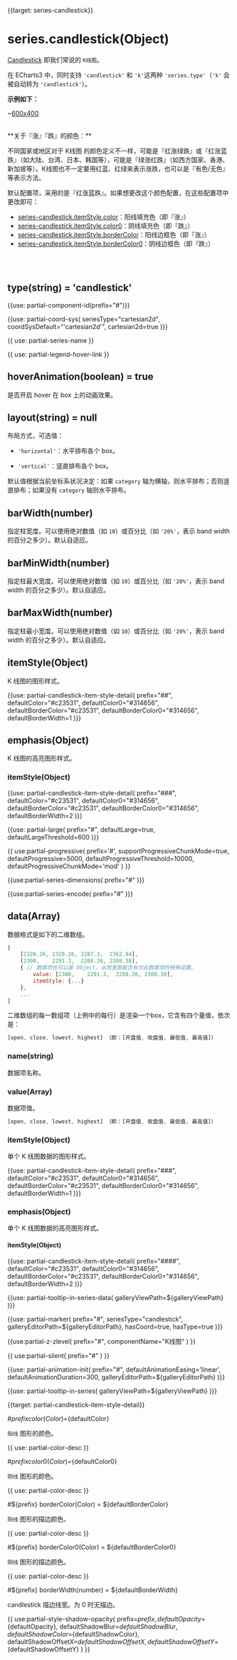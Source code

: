 
{{target: series-candlestick}}

# series.candlestick(Object)

[Candlestick](https://en.wikipedia.org/wiki/Candlestick_chart) 即我们常说的 `K线图`。

在 ECharts3 中，同时支持 `'candlestick'` 和 `'k'`这两种 `'series.type'`（`'k'` 会被自动转为 `'candlestick'`）。

**示例如下：**

~[600x400](${galleryViewPath}candlestick-sh&edit=1&reset=1)


<br>
**关于『涨』『跌』的颜色：**

不同国家或地区对于 K线图 的颜色定义不一样，可能是『红涨绿跌』或『红涨蓝跌』（如大陆、台湾、日本、韩国等），可能是『绿涨红跌』（如西方国家、香港、新加坡等）。K线图也不一定要用红蓝、红绿来表示涨跌，也可以是『有色/无色』等表示方法。

默认配置项，采用的是『红涨蓝跌』。如果想更改这个颜色配置，在这些配置项中更改即可：

+ [series-candlestick.itemStyle.color](~series-candlestick.itemStyle.color)：阳线填充色（即『涨』）
+ [series-candlestick.itemStyle.color0](~series-candlestick.itemStyle.color0)：阴线填充色（即『跌』）
+ [series-candlestick.itemStyle.borderColor](~series-candlestick.itemStyle.borderColor)：阳线边框色（即『涨』）
+ [series-candlestick.itemStyle.borderColor0](series-candlestick.itemStyle.borderColor0)：阴线边框色（即『跌』）


<br>
<br>

## type(string) = 'candlestick'

{{use: partial-component-id(prefix="#")}}

{{use: partial-coord-sys(
    seriesType="cartesian2d",
    coordSysDefault="'cartesian2d'",
    cartesian2d=true
)}}

{{ use: partial-series-name }}

{{ use: partial-legend-hover-link }}


## hoverAnimation(boolean) = true

是否开启 hover 在 box 上的动画效果。


## layout(string) = null

布局方式，可选值：

+ `'horizontal'`：水平排布各个 box。

+ `'vertical'`：竖直排布各个 box。

默认值根据当前坐标系状况决定：如果 `category` 轴为横轴，则水平排布；否则竖直排布；如果没有 `category` 轴则水平排布。


## barWidth(number)

指定柱宽度。可以使用绝对数值（如 `10`）或百分比（如 `'20%'`，表示 band width 的百分之多少）。默认自适应。

## barMinWidth(number)

指定柱最大宽度。可以使用绝对数值（如 `10`）或百分比（如 `'20%'`，表示 band width 的百分之多少）。默认自适应。

## barMaxWidth(number)

指定柱最小宽度。可以使用绝对数值（如 `10`）或百分比（如 `'20%'`，表示 band width 的百分之多少）。默认自适应。

## itemStyle(Object)

K 线图的图形样式。

{{use: partial-candlestick-item-style-detail(
    prefix="##",
    defaultColor="#c23531",
    defaultColor0="#314656",
    defaultBorderColor="#c23531",
    defaultBorderColor0="#314656",
    defaultBorderWidth=1
)}}


## emphasis(Object)

K 线图的高亮图形样式。

### itemStyle(Object)

{{use: partial-candlestick-item-style-detail(
    prefix="###",
    defaultColor="#c23531",
    defaultColor0="#314656",
    defaultBorderColor="#c23531",
    defaultBorderColor0="#314656",
    defaultBorderWidth=2
)}}


{{use: partial-large(
    prefix="#",
    defaultLarge=true,
    defaultLargeThreshold=600
)}}

{{ use:partial-progressive(
    prefix='#',
    supportProgressiveChunkMode=true,
    defaultProgressive=5000,
    defaultProgressiveThreshold=10000,
    defaultProgressiveChunkMode='mod'
) }}

{{use:partial-series-dimensions(
    prefix="#"
)}}

{{use:partial-series-encode(
    prefix="#"
)}}


## data(Array)

数据格式是如下的二维数组。

```javascript
[
    [2320.26, 2320.26, 2287.3,  2362.94],
    [2300,    2291.3,  2288.26, 2308.38],
    { // 数据项也可以是 Object，从而里面能含有对此数据项的特殊设置。
        value: [2300,    2291.3,  2288.26, 2308.38],
        itemStyle: {...}
    },
    ...
]
```

二维数组的每一数组项（上例中的每行）是渲染一个box，它含有四个量值，依次是：

```javascript
[open, close, lowest, highest] （即：[开盘值, 收盘值, 最低值, 最高值]）
```

### name(string)

数据项名称。

### value(Array)

数据项值。


```javascript
[open, close, lowest, highest] （即：[开盘值, 收盘值, 最低值, 最高值]）
```

### itemStyle(Object)

单个 K 线图数据的图形样式。

{{use: partial-candlestick-item-style-detail(
    prefix="###",
    defaultColor="#c23531",
    defaultColor0="#314656",
    defaultBorderColor="#c23531",
    defaultBorderColor0="#314656",
    defaultBorderWidth=1
)}}

### emphasis(Object)

单个 K 线图数据的高亮图形样式。

#### itemStyle(Object)

{{use: partial-candlestick-item-style-detail(
    prefix="####",
    defaultColor="#c23531",
    defaultColor0="#314656",
    defaultBorderColor="#c23531",
    defaultBorderColor0="#314656",
    defaultBorderWidth=2
)}}


{{use: partial-tooltip-in-series-data(
    galleryViewPath=${galleryViewPath}
)}}


{{use: partial-marker(
    prefix="#",
    seriesType="candlestick",
    galleryEditorPath=${galleryEditorPath},
    hasCoord=true,
    hasType=true
)}}

{{use:partial-z-zlevel(
    prefix="#",
    componentName="K线图"
) }}

{{ use:partial-silent(
    prefix="#"
) }}

{{use: partial-animation-init(
    prefix="#",
    defaultAnimationEasing='linear',
    defaultAnimationDuration=300,
    galleryEditorPath=${galleryEditorPath}
)}}

{{use: partial-tooltip-in-series(
    galleryViewPath=${galleryViewPath}
)}}






{{target: partial-candlestick-item-style-detail}}

#${prefix} color(Color)=${defaultColor}

`阳线` 图形的颜色。

{{ use: partial-color-desc }}

#${prefix} color0(Color)=${defaultColor0}

`阴线` 图形的颜色。

{{ use: partial-color-desc }}

#${prefix} borderColor(Color) = ${defaultBorderColor}

`阳线` 图形的描边颜色。

{{ use: partial-color-desc }}

#${prefix} borderColor0(Color) = ${defaultBorderColor0}

`阴线` 图形的描边颜色。

{{ use: partial-color-desc }}

#${prefix} borderWidth(number) = ${defaultBorderWidth}

candlestick 描边线宽。为 0 时无描边。

{{ use:partial-style-shadow-opacity(
    prefix=${prefix},
    defaultOpacity=${defaultOpacity},
    defaultShadowBlur=${defaultShadowBlur},
    defaultShadowColor=${defaultShadowColor},
    defaultShadowOffsetX=${defaultShadowOffsetX},
    defaultShadowOffsetY=${defaultShadowOffsetY}
) }}